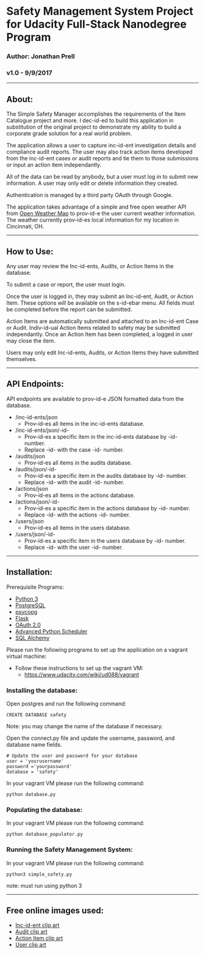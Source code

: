 
# Safety Management System Project for Udacity Full-Stack Nanodegree Program

### Author: Jonathan Prell
### v1.0 - 9/9/2017
_________________________________________________________________

## About:

The Simple Safety Manager accomplishes the requirements of the Item Catalogue project and more. I dec-id-ed to build this application in substitution of the original project to demonstrate my ability to build a corporate grade solution for a real world problem.

The application allows a user to capture inc-id-ent investigation details and compliance audit reports. The user may also track action items developed from the inc-id-ent cases or audit reports and tie them to those submissions or input an action item independantly.

All of the data can be read by anybody, but a user must log in to submit new information. A user may only edit or delete information they created.

Authentication is managed by a third party OAuth through Google.

The application takes advantage of a simple and free open weather API from [Open Weather Map](https://openweathermap.org/api) to prov-id-e the user current weather information. The weather currently prov-id-es local information for my location in Cincinnati, OH.
_________________________________________________________________

## How to Use:

Any user may review the Inc-id-ents, Audits, or Action Items in the database.

To submit a case or report, the user must login.

Once the user is logged in, they may submit an Inc-id-ent, Audit, or Action Item. These options will be available on the s-id-ebar menu. All fields must be completed before the report can be submitted.

Action Items are automatically submitted and attached to an Inc-id-ent Case or Audit. Indiv-id-ual Action Items related to safety may be submitted independantly. Once an Action Item has been completed, a logged in user may close the item.

Users may only edit Inc-id-ents, Audits, or Action Items they have submitted themselves.
_________________________________________________________________

## API Endpoints:

API endpoints are available to prov-id-e JSON formatted data from the database.
* /inc-id-ents/json
	* Prov-id-es all items in the inc-id-ents database.
* /inc-id-ents/json/-id-
	* Prov-id-es a specific item in the inc-id-ents database by -id- number.
	* Replace -id- with the case -id- number.
* /audits/json
	* Prov-id-es all items in the audits database.
* /audits/json/-id-
	* Prov-id-es a specific item in the audits database by -id- number.
	* Replace -id- with the audit -id- number.
* /actions/json
	* Prov-id-es all items in the actions database.
* /actions/json/-id-
	* Prov-id-es a specific item in the actions database by -id- number.
	* Replace -id- with the actions -id- number.
* /users/json
	* Prov-id-es all items in the users database.
* /users/json/-id-
	* Prov-id-es a specific item in the users database by -id- number.
	* Replace -id- with the user -id- number.
_________________________________________________________________

## Installation:

Prerequisite Programs:
* [Python 3](https://www.python.org/)
* [PostgreSQL](https://www.postgresql.org/)
* [psycopg](http://initd.org/psycopg/)
* [Flask](http://flask.pocoo.org/)
* [OAuth 2.0](https://oauth.net/2/)
* [Advanced Python Scheduler](https://apscheduler.readthedocs.io/en/latest/)
* [SQL Alchemy](https://www.sqlalchemy.org/)

Please run the following programs to set up the application on a vagrant virtual machine:
* Follow these instructions to set up the vagrant VM:
	* https://www.udacity.com/wiki/ud088/vagrant

### Installing the database:
Open postgres and run the following command:
```
CREATE DATABASE safety
```
Note: you may change the name of the database if necessary.

Open the connect.py file and update the username, password, and database name fields.
```
# Update the user and password for your database
user = 'yourusername'
password ='yourpassword'
database = 'safety'
```

In your vagrant VM please run the following command:
```
python database.py
```

### Populating the database:
In your vagrant VM please run the following command:
```
python database_populator.py
```

### Running the Safety Management System:
In your vagrant VM please run the following command:
```
python3 simple_safety.py
```
note: must run using python 3
_________________________________________________________________

## Free online images used:

* [Inc-id-ent clip art](http://www.clker.com/clipart-warning-exclamation-triangle.html)
* [Audit clip art](http://www.clipartpanda.com/clipart_images/downloads-2959318)
* [Action Item clip art](https://www.1001freedownloads.com/free-clipart/checkbox-checked-3)
* [User clip art](http://www.freeiconspng.com/img/909)
